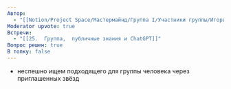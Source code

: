 ```yaml
---
Автор:
  - "[[Notion/Project Space/Мастермайнд/Группа I/Участники группы/Игорь Алексеенко/Игорь Алексеенко\\|Игорь Алексеенко]]"
Moderator upvote: true
Встречи:
  - "[[25.  Группа,  публичные знания и ChatGPT]]"
Вопрос решен: true
В топку: false
---
```

- неспешно ищем подходящего для группы человека через приглашенных звёзд